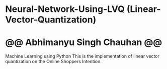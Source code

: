 # Neural-Network-Using-LVQ (Linear-Vector-Quantization)
# @@ Abhimanyu Singh Chauhan @@

Machine Learning using Python
This is the implementation of linear vector quantization on the Online Shoppers Intention.
